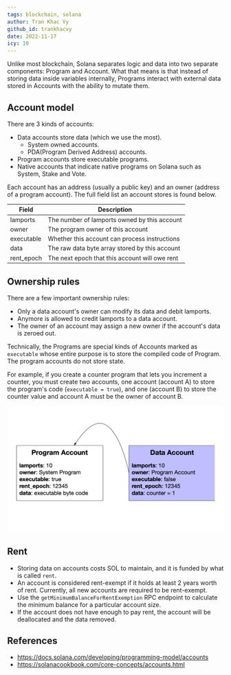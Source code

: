 ```yaml
---
tags: blockchain, solana
author: Tran Khac Vy
github_id: trankhacvy
date: 2022-11-17
icy: 10
---
```


Unlike most blockchain, Solana separates logic and data into two separate components: Program and Account. What that means is that instead of storing data inside variables internally, Programs interact with external data stored in Accounts with the ability to mutate them.

## Account model
There are 3 kinds of accounts:
- Data accounts store data (which we use the most).
    - System owned accounts.
    - PDA(Program Derived Address) accounts.
- Program accounts store executable programs.
- Native accounts that indicate native programs on Solana such as System, Stake and Vote.

Each account has an address (usually a public key) and an owner (address of a program account). The full field list an account stores is found below.

| Field |	Description |
| ----- | ------------- |
| lamports | The number of lamports owned by this account |
| owner	| The program owner of this account |
| executable | Whether this account can process instructions |
| data | The raw data byte array stored by this account |
| rent_epoch | The next epoch that this account will owe rent |

## Ownership rules
There are a few important ownership rules:
- Only a data account's owner can modify its data and debit lamports.
- Anymore is allowed to credit lamports to a data account.
- The owner of an account may assign a new owner if the account's data is zeroed out.

Technically, the Programs are special kinds of Accounts marked as `executable` whose entire purpose is to store the compiled code of Program. The program accounts do not store state.

For example, if you create a counter program that lets you increment a counter, you must create two accounts, one account (account A) to store the program's code (`executable = true`), and one (account B) to store the counter value and account A must be the owner of account B.

![solana](image-13.png)

## Rent
- Storing data on accounts costs SOL to maintain, and it is funded by what is called `rent`.
- An account is considered rent-exempt if it holds at least 2 years worth of rent. Currently, all new accounts are required to be rent-exempt.
- Use the `getMinimumBalanceForRentExemption` RPC endpoint to calculate the minimum balance for a particular account size.
- If the account does not have enough to pay rent, the account will be deallocated and the data removed.

## References
- https://docs.solana.com/developing/programming-model/accounts
- https://solanacookbook.com/core-concepts/accounts.html